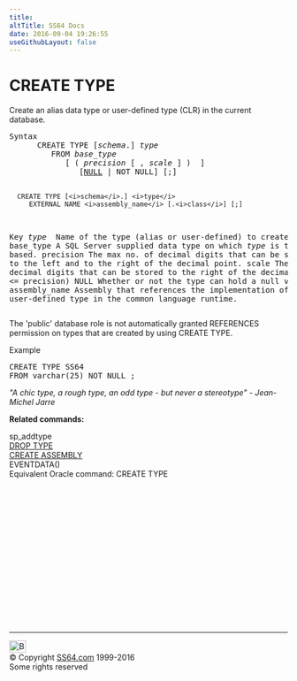```yaml
---
title:
altTitle: SS64 Docs
date: 2016-09-04 19:26:55
useGithubLayout: false
---
```

<!-- #BeginLibraryItem "/Library/head_sql.lbi" --><!-- #EndLibraryItem --><h1>CREATE TYPE</h1>
<p>Create an alias data type or  user-defined type (CLR) in the current database.</p>
<pre>Syntax
      CREATE TYPE [<i>schema</i>.] <i>type</i> 
         FROM <i>base_type 
</i>            [ ( <i>precision</i> [ , <i>scale</i> ] )  ]
               [<u>NULL</u> | NOT NULL] [;]

      CREATE TYPE [<i>schema</i>.] <i>type</i>
         EXTERNAL NAME <i>assembly_name</i> [.<i>class</i>] [;]

Key<i>
   type </i>      Name of the type (alias or user-defined) to create.
   base_type  A SQL Server supplied data type on which <i>type </i>is to be based.
   precision  The max no. of decimal digits that can be stored, 
               both to the left and to the right of the decimal point.
   scale      The max no. of decimal digits that can be stored to the
               right of the decimal point ( &lt;= precision)
   NULL       Whether or not the type can hold a null value.
   assembly_name Assembly that references the implementation of the user-defined type
                 in the common language runtime. </pre>
<p>    The 'public' database role is not automatically granted REFERENCES permission on types that are created by using CREATE TYPE. </p>
<p>Example</p>
<pre>CREATE TYPE SS64<br>FROM varchar(25) NOT NULL ;</pre>
<p class="quote"><i>"A chic type, a rough type, an odd type - but never a stereotype"
- Jean-Michel Jarre </i></p>
<p><b>Related commands:</b></p>
<p>  <span class="body">sp_addtype</span><br>
  <a href="type_d.html">DROP TYPE</a>  <br>
  <a href="assembly_c.html">CREATE ASSEMBLY</a><br>
  EVENTDATA()  <br>
Equivalent Oracle command:  CREATE TYPE</p><!-- #BeginLibraryItem "/Library/foot_sql.lbi" --><p>
<!-- ss64-sql -->
<ins class="adsbygoogle" style="display:inline-block;width:300px;height:250px" data-ad-client="ca-pub-6140977852749469" data-ad-slot="6953563613"></ins>
<script>
(adsbygoogle = window.adsbygoogle || []).push({});
</script></p>
<hr>
<div id="bl" class="footer"><a href="type_c.html#"><img src="../images/top.png" width="30" height="22" alt="Back to the Top"></a></div>
<div id="br" class="footer, tagline">© Copyright <a href="../index.html">SS64.com</a> 1999-2016<br>
Some rights reserved</div><!-- #EndLibraryItem -->

